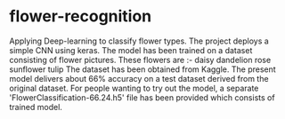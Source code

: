 # flower-recognition
Applying Deep-learning to classify flower types.
  The project deploys a simple CNN using keras. The model has been trained on a dataset consisting of flower pictures. These flowers are :- 
    daisy
    dandelion
    rose
    sunflower
    tulip
 The dataset has been obtained from Kaggle.
 The present model delivers about 66% accuracy on a test dataset derived from the original dataset.
 For people wanting to try out the model, a separate 'FlowerClassification-66.24.h5' file has been provided which consists of trained model.
